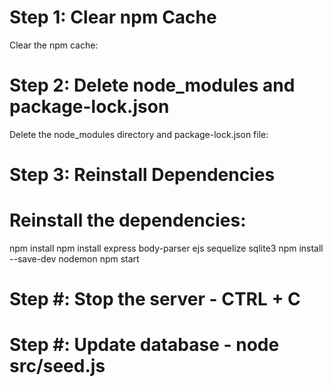 # Step 1: Clear npm Cache
Clear the npm cache:
# Step 2: Delete node_modules and package-lock.json
Delete the node_modules directory and package-lock.json file:
# Step 3: Reinstall Dependencies
# Reinstall the dependencies:
npm install
npm install express body-parser ejs sequelize sqlite3
npm install --save-dev nodemon
npm start
# Step #: Stop the server - CTRL + C
# Step #: Update database - node src/seed.js
